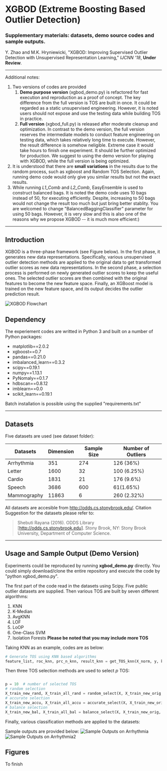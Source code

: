 # XGBOD (Extreme Boosting Based Outlier Detection)
### Supplementary materials: datasets, demo source codes and sample outputs.

Y. Zhao and M.K. Hryniewicki, "XGBOD: Improving Supervised Outlier Detection with Unsupervised Representation Learning," *IJCNN '18*,  **Under Review**.

------------

Additional notes:
1. Two versions of codes are provided
   1. **Demo purpose version** (xgbod_demo.py) is refactored for fast execution and reproduction as a proof of concept. The key difference from the full version is TOS are built in once. It could be regarded as a static unsupervised engineering. However, it is noted users should not expose and use the testing data while building TOS in practice. 
   2.  **Full version** (xgbod_full.py)  is released after moderate cleanup and optimization. In contrast to the demo version, the full version reserves the intermediate models to conduct feature engineering on testing data, which takes relatively long time to execute. However, the result difference is somehow neligible. Extreme case it would take hours to finish one experiment. It should be further optimized for production. We suggest to using the demo version for playing with XGBOD, while the full version is being optimized.
3. It is understood that there are **small variations** in the results due to the random process, such as xgboost and Random TOS Selection. Again, running demo code would only give you similar results but not the exact results.
4. While running *L1_Comb* and *L2_Comb*, EasyEnsemble is used to construct balanced bags. It is noted the demo code uses 10 bags instead of 50, for executing efficiently. Despite, increasing to 50 bags would not change the result too much but just bring better stablity. You are welcomed to change "BalancedBaggingClassifier" parameter for using 50 bags. However, it is very slow and this is also one of the reasons why we propose XGBOD -- it is much more efficient:)
------------

##  Introduction
XGBOD is a three-phase framework (see Figure below). In the first phase, it generates new data representations. Specifically, various unsupervised outlier detection methods are applied to the original data to get transformed outlier scores as new data representations. In the second phase, a selection process is performed on newly generated outlier scores to keep the useful ones. The selected outlier scores are then combined with the original features to become the new feature space. Finally, an XGBoost model is trained on the new feature space, and its output decides the outlier prediction result.

![XGBOD Flowchart](https://github.com/yzhao062/XGBOD/blob/master/figs/flowchart.png "XGBOD Flowchart")

## Dependency
The experiement codes are writted in Python 3 and built on a number of Python packages:
- matplotlib==2.0.2
- xgboost==0.7
- pandas==0.21.0
- imbalanced_learn==0.3.2
- scipy==0.19.1
- numpy==1.13.1
- PyNomaly==0.1.7
- hdbscan==0.8.12
- imblearn==0.0
- scikit_learn==0.19.1

Batch installation is possible using the supplied "requirements.txt"

------------


## Datasets
Five datasets are used (see dataset folder):

|  Datasets | Dimension  | Sample Size  | Number of Outliers  |
| ------------ | ------------ | ------------ | ------------ |
| Arrhythmia  | 351  | 274  | 126 (36%)  |
|  Letter | 1600  | 32  | 100 (6.25%)  |
|  Cardio | 1831  | 21  | 176 (9.6%)  |
|  Speech | 3686  | 600  | 61(1.65%)  |
|  Mammography | 11863  | 6  | 260 (2.32%)  |

All datasets are accesible from http://odds.cs.stonybrook.edu/. Citation Suggestion for the datasets please refer to: 
> Shebuti Rayana (2016).  ODDS Library [http://odds.cs.stonybrook.edu]. Stony Brook, NY: Stony Brook University, Department of Computer Science.

------------


## Usage and Sample Output (Demo Version)
Experiments could be reproduced by running **xgbod_demo.py** directly. You could simply download/clone the entire repository and execute the code by "python xgbod_demo.py".

The first part of the code read in the datasets using Scipy. Five public outlier datasets are supplied. Then various TOS are built by seven different algorithms:
1. KNN 
2. K-Median 
3. AvgKNN 
4. LOF
5. LoOP
6. One-Class SVM 
7. Isolation Forests
**Please be noted that you may include more TOS**

Taking KNN as an example, codes are as below:
```python
# Generate TOS using KNN based algorithms
feature_list, roc_knn, prc_n_knn, result_knn = get_TOS_knn(X_norm, y, k_range, feature_list)
```
Then three TOS selection methods are used to select *p*  TOS:
```python

p = 10  # number of selected TOS
# random selection
X_train_new_rand, X_train_all_rand = random_select(X, X_train_new_orig, roc_list, p)
# accurate selection
X_train_new_accu, X_train_all_accu = accurate_select(X, X_train_new_orig, feature_list, roc_list, p)
# balance selection
X_train_new_bal, X_train_all_bal = balance_select(X, X_train_new_orig, roc_list, p)
```
Finally, various classification methods are applied to the datasets:

Sample outputs are provided below:
![Sample Outputs on Arrhythmia](https://github.com/yzhao062/XGBOD/blob/master/figs/sample_outputs.png "Sample Outputs on Arrhythmia")
![Sample Outputs on Arrhythmia2](https://github.com/yzhao062/XGBOD/blob/master/figs/results.png "Sample Outputs on Arrhythmia")

## Figures
To finish


